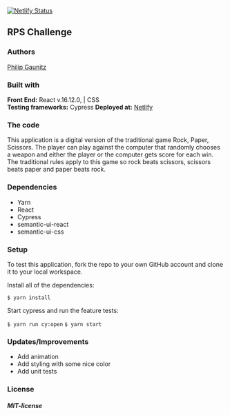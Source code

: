 [![Netlify Status](https://api.netlify.com/api/v1/badges/c806a845-8947-4c78-9746-c13f83fd05c6/deploy-status)](https://app.netlify.com/sites/pg-portfolio/deploys)
## RPS Challenge 

### Authors
[Philip Gaunitz](https://github.com/pgaunitz)

### Built with  
**Front End:** React v.16.12.0, | CSS   
**Testing frameworks:** Cypress 
**Deployed at:** [Netlify](https://pg-portfolio.netlify.app/)

### The code
This application is a digital version of the traditional game Rock, Paper, Scissors. The player can play against the computer that randomly chooses a weapon and either the player or the computer gets score for each win. 
The traditional rules apply to this game so rock beats scissors, scissors beats paper and paper beats rock. 

### Dependencies
- Yarn
- React
- Cypress
- semantic-ui-react
- semantic-ui-css

### Setup
To test this application, fork the repo to your own GitHub account and clone it to your local workspace.

Install all of the dependencies:

``` $ yarn install ```

Start cypress and run the feature tests:

``` $ yarn run cy:open ```
``` $ yarn start ```


### Updates/Improvements
- Add animation
- Add styling with some nice color
- Add unit tests 


### License
##### MIT-license

